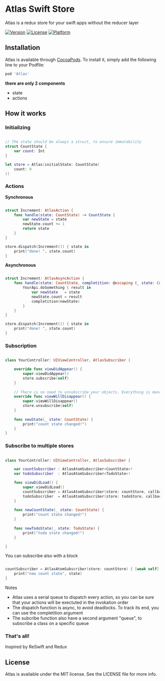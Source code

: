 # Atlas Swift Store

Atlas is a redux store for your swift apps without the reducer layer

[![Version](https://img.shields.io/cocoapods/v/AtlasSwift.svg?style=flat)](https://cocoapods.org/pods/AtlasSwift)
[![License](https://img.shields.io/cocoapods/l/AtlasSwift.svg?style=flat)](https://cocoapods.org/pods/AtlasSwift)
[![Platform](https://img.shields.io/cocoapods/p/AtlasSwift.svg?style=flat)](https://cocoapods.org/pods/AtlasSwift)

## Installation

Atlas is available through [CocoaPods](https://cocoapods.org). To install
it, simply add the following line to your Podfile:

```ruby
pod 'Atlas'
```

**there are only 2 components**

- state
- actions

## How it works

### Initializing

```swift

// The state should be always a struct, to ensure immutability
struct CountState {
    var count: Int
}

let store = Atlas(initialState: CountState(
    count: 0
))

```

### Actions

**Synchronous**

```swift

struct Increment: AtlasAction {
    func handle(state: CountState) -> CountState {
        var newState = state
        newState.count += 1
        return state
    }
}

store.dispatch(Increment()) { state in
    print("done! ", state.count)
}

```

**Asynchronous**

```swift

struct Increment: AtlasAsyncAction {
    func handle(state: CountState, completition: @escaping (_ state: CountState) -> Void) {
        YourApi.doSomething { result in
            var newState   = state
            newState.count = result
            completition(newState)
        }
    }
}

store.dispatch(Increment()) { state in
    print("done! ", state.count)
}

```

### Subscription

```swift

class YourController: UIViewController, AtlasSubscriber {

    override func viewDidAppear() {
        super.viewDidAppear()
        store.subscribe(self)
    }
    
    // There is no need to unsubscribe your objects. Everything is managed with weak vars
    override func viewWillDisappear() {
        super.viewWillDisappear()
        store.unsubscribe(self)
    }
    
    func newState(_ state: CountState) {
        print("count state changed!")
    }
}

```

### Subscribe to multiple stores

```swift

class YourController: UIViewController, AtlasSubscriber {

    var countSubscriber : AtlasAtomSubscriber<CountState>!
    var todoSubscriber  : AtlasAtomSubscriber<TodoState>!

    func viewDidLoad() {
        super.viewDidLoad()
        countSubscriber = AtlasAtomSubscriber(store: countStore, callback: self.newCountState)
        todoSubscriber  = AtlasAtomSubscriber(store: todoStore, callback: self.newTodoState)
    }
    
    func newCountState(_ state: CountState) {
        print("count state changed!")
    }
    
    func newTodoState(_ state: TodoState) {
        print("todo state changed!")
    }

}

```

You can subscribe also with a block

```swift

countSubscriber = AtlasAtomSubscriber(store: countStore) { [weak self] state in
    print("new count state", state)
}

```

Notes
- Atlas uses a serial queue to dispatch every action, so you can be sure that your actions will be exectuted in the invokation order
- The dispatch function is async, to avoid deadlocks. To track its end, you can use the completition argument
- The subcribe function also have a second argument "queue", to subscribe a class on a specific queue

### That's all!

Inspired by ReSwift and Redux

## License

Atlas is available under the MIT license. See the LICENSE file for more info.
